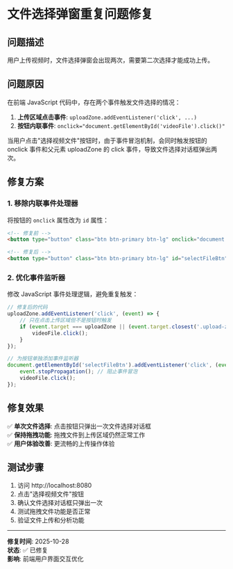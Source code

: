 # 文件选择弹窗重复问题修复

## 问题描述
用户上传视频时，文件选择弹窗会出现两次，需要第二次选择才能成功上传。

## 问题原因
在前端 JavaScript 代码中，存在两个事件触发文件选择的情况：

1. **上传区域点击事件**: `uploadZone.addEventListener('click', ...)`
2. **按钮内联事件**: `onclick="document.getElementById('videoFile').click()"`

当用户点击"选择视频文件"按钮时，由于事件冒泡机制，会同时触发按钮的 onclick 事件和父元素 uploadZone 的 click 事件，导致文件选择对话框弹出两次。

## 修复方案

### 1. 移除内联事件处理器
将按钮的 `onclick` 属性改为 `id` 属性：
```html
<!-- 修复前 -->
<button type="button" class="btn btn-primary btn-lg" onclick="document.getElementById('videoFile').click()">

<!-- 修复后 -->
<button type="button" class="btn btn-primary btn-lg" id="selectFileBtn">
```

### 2. 优化事件监听器
修改 JavaScript 事件处理逻辑，避免重复触发：
```javascript
// 修复后的代码
uploadZone.addEventListener('click', (event) => {
    // 只在点击上传区域但不是按钮时触发
    if (event.target === uploadZone || (event.target.closest('.upload-zone') && !event.target.closest('#selectFileBtn'))) {
        videoFile.click();
    }
});

// 为按钮单独添加事件监听器
document.getElementById('selectFileBtn').addEventListener('click', (event) => {
    event.stopPropagation(); // 阻止事件冒泡
    videoFile.click();
});
```

## 修复效果
✅ **单次文件选择**: 点击按钮只弹出一次文件选择对话框  
✅ **保持拖拽功能**: 拖拽文件到上传区域仍然正常工作  
✅ **用户体验改善**: 更流畅的上传操作体验  

## 测试步骤
1. 访问 http://localhost:8080
2. 点击"选择视频文件"按钮
3. 确认文件选择对话框只弹出一次
4. 测试拖拽文件功能是否正常
5. 验证文件上传和分析功能

---
**修复时间**: 2025-10-28  
**状态**: ✅ 已修复  
**影响**: 前端用户界面交互优化